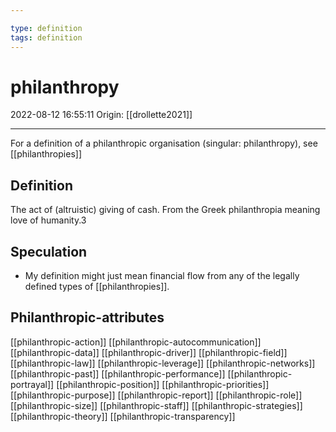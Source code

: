 ```yaml
---

type: definition
tags: definition
---
```


# philanthropy

2022-08-12 16:55:11
Origin: [[drollette2021]]

---

For a definition of a philanthropic organisation (singular: philanthropy), see [[philanthropies]]

## Definition

The act of (altruistic) giving of cash. From the Greek philanthropia meaning love of humanity.3

## Speculation

* My definition might just mean financial flow from any of the legally defined types of [[philanthropies]].

## Philanthropic-attributes

[[philanthropic-action]]
[[philanthropic-autocommunication]]
[[philanthropic-data]]
[[philanthropic-driver]]
[[philanthropic-field]]
[[philanthropic-law]]
[[philanthropic-leverage]]
[[philanthropic-networks]]
[[philanthropic-past]]
[[philanthropic-performance]]
[[philanthropic-portrayal]]
[[philanthropic-position]]
[[philanthropic-priorities]]
[[philanthropic-purpose]]
[[philanthropic-report]]
[[philanthropic-role]]
[[philanthropic-size]]
[[philanthropic-staff]]
[[philanthropic-strategies]]
[[philanthropic-theory]]
[[philanthropic-transparency]]
